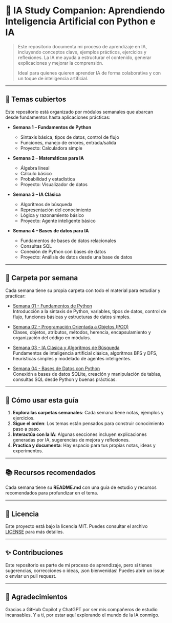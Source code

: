 # 🧠 IA Study Companion: Aprendiendo Inteligencia Artificial con Python e IA

> Este repositorio documenta mi proceso de aprendizaje en IA, incluyendo conceptos clave, ejemplos prácticos, ejercicios y reflexiones.
> La IA me ayuda a estructurar el contenido, generar explicaciones y mejorar la comprensión.
>
> Ideal para quienes quieren aprender IA de forma colaborativa y con un toque de inteligencia artificial.

---

## 📌 Temas cubiertos

Este repositorio está organizado por módulos semanales que abarcan desde fundamentos hasta aplicaciones prácticas:

- **Semana 1 – Fundamentos de Python**
  - Sintaxis básica, tipos de datos, control de flujo
  - Funciones, manejo de errores, entrada/salida
  - Proyecto: Calculadora simple

- **Semana 2 – Matemáticas para IA**
  - Álgebra lineal
  - Cálculo básico
  - Probabilidad y estadística
  - Proyecto: Visualizador de datos

- **Semana 3 – IA Clásica**
  - Algoritmos de búsqueda
  - Representación del conocimiento
  - Lógica y razonamiento básico
  - Proyecto: Agente inteligente básico

- **Semana 4 – Bases de datos para IA**
  - Fundamentos de bases de datos relacionales
  - Consultas SQL
  - Conexión de Python con bases de datos
  - Proyecto: Análisis de datos desde una base de datos

---

## 📂 Carpeta por semana

Cada semana tiene su propia carpeta con todo el material para estudiar y practicar:

- [Semana 01 - Fundamentos de Python](./semana01_fundamentos/) \
  Introducción a la sintaxis de Python, variables, tipos de datos, control de flujo, funciones básicas y estructuras de datos simples.

- [Semana 02 - Programación Orientada a Objetos (POO)](./semana02_poo/) \
  Clases, objetos, atributos, métodos, herencia, encapsulamiento y organización del código en módulos.

- [Semana 03 - IA Clásica y Algoritmos de Búsqueda](./semana03_IA_cásica/) \
  Fundamentos de inteligencia artificial clásica, algoritmos BFS y DFS, heurísticas simples y modelado de agentes inteligentes.

- [Semana 04 - Bases de Datos con Python](./semana04_bases_de_datos/) \
  Conexión a bases de datos SQLite, creación y manipulación de tablas, consultas SQL desde Python y buenas prácticas.

---

## 🧭 Cómo usar esta guía

1. **Explora las carpetas semanales**: Cada semana tiene notas, ejemplos y ejercicios.
2. **Sigue el orden**: Los temas están pensados para construir conocimiento paso a paso.
3. **Interactúa con la IA**: Algunas secciones incluyen explicaciones generadas por IA, sugerencias de mejora y reflexiones.
4. **Practica y documenta**: Hay espacio para tus propias notas, ideas y experimentos.

---

## 📚 Recursos recomendados

Cada semana tiene su **README.md** con una guía de estudio y recursos recomendados para profundizar en el tema.

---

## 📄 Licencia

Este proyecto está bajo la licencia MIT. Puedes consultar el archivo [LICENSE](./LICENSE) para más detalles.

---

## ✨ Contribuciones

Este repositorio es parte de mi proceso de aprendizaje, pero si tienes sugerencias, correcciones o ideas, ¡son bienvenidas!
Puedes abrir un issue o enviar un pull request.

---

## 🤝 Agradecimientos

Gracias a GitHub Copilot y ChatGPT por ser mis compañeros de estudio incansables.
Y a ti, por estar aquí explorando el mundo de la IA conmigo.
